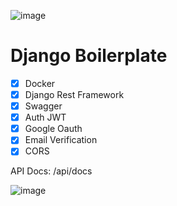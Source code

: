 ![image](https://user-images.githubusercontent.com/64053044/205494589-b90a394e-d621-468c-8157-5d08a563e5ca.png)

# Django Boilerplate
  - [x] Docker
  - [x] Django Rest Framework
  - [x] Swagger
  - [x] Auth JWT
  - [x] Google Oauth
  - [x] Email Verification
  - [x] CORS

  API Docs: /api/docs
  
![image](https://user-images.githubusercontent.com/64053044/205495087-e3bf23b7-ccb4-4669-99ba-661d7257fe72.png)
